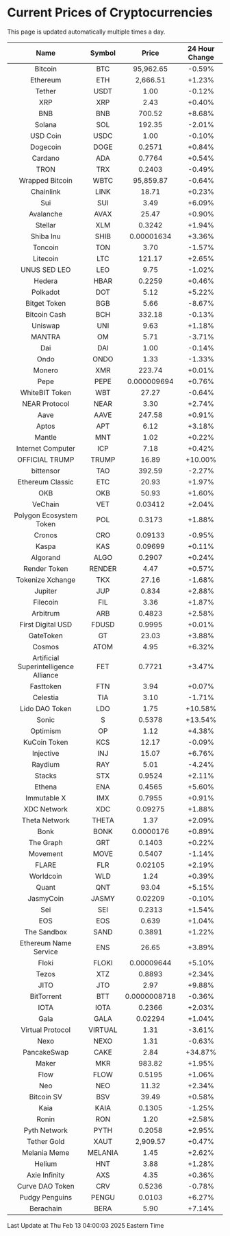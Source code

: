 # Current Prices of Cryptocurrencies
This page is updated automatically multiple times a day.

| Name | Symbol | Price | 24 Hour Change |
| :---: |:---:| :---: | :---: |
| Bitcoin | BTC | 95,962.65 | -0.59% |
| Ethereum | ETH | 2,666.51 | +1.23% |
| Tether | USDT | 1.00 | -0.12% |
| XRP | XRP | 2.43 | +0.40% |
| BNB | BNB | 700.52 | +8.68% |
| Solana | SOL | 192.35 | -2.01% |
| USD Coin | USDC | 1.00 | -0.10% |
| Dogecoin | DOGE | 0.2571 | +0.84% |
| Cardano | ADA | 0.7764 | +0.54% |
| TRON | TRX | 0.2403 | -0.49% |
| Wrapped Bitcoin | WBTC | 95,859.87 | -0.64% |
| Chainlink | LINK | 18.71 | +0.23% |
| Sui | SUI | 3.49 | +6.09% |
| Avalanche | AVAX | 25.47 | +0.90% |
| Stellar | XLM | 0.3242 | +1.94% |
| Shiba Inu | SHIB | 0.00001634 | +3.36% |
| Toncoin | TON | 3.70 | -1.57% |
| Litecoin | LTC | 121.17 | +2.65% |
| UNUS SED LEO | LEO | 9.75 | -1.02% |
| Hedera | HBAR | 0.2259 | +0.46% |
| Polkadot | DOT | 5.12 | +5.22% |
| Bitget Token | BGB | 5.66 | -8.67% |
| Bitcoin Cash | BCH | 332.18 | -0.13% |
| Uniswap | UNI | 9.63 | +1.18% |
| MANTRA | OM | 5.71 | -3.71% |
| Dai | DAI | 1.00 | -0.14% |
| Ondo | ONDO | 1.33 | -1.33% |
| Monero | XMR | 223.74 | +0.01% |
| Pepe | PEPE | 0.000009694 | +0.76% |
| WhiteBIT Token | WBT | 27.27 | -0.64% |
| NEAR Protocol | NEAR | 3.30 | +2.74% |
| Aave | AAVE | 247.58 | +0.91% |
| Aptos | APT | 6.12 | +3.18% |
| Mantle | MNT | 1.02 | +0.22% |
| Internet Computer | ICP | 7.18 | +0.42% |
| OFFICIAL TRUMP | TRUMP | 16.89 | +10.00% |
| bittensor | TAO | 392.59 | -2.27% |
| Ethereum Classic | ETC | 20.93 | +1.97% |
| OKB | OKB | 50.93 | +1.60% |
| VeChain | VET | 0.03412 | +2.04% |
| Polygon Ecosystem Token | POL | 0.3173 | +1.88% |
| Cronos | CRO | 0.09133 | -0.95% |
| Kaspa | KAS | 0.09699 | +0.11% |
| Algorand | ALGO | 0.2907 | +0.24% |
| Render Token | RENDER | 4.47 | +0.57% |
| Tokenize Xchange | TKX | 27.16 | -1.68% |
| Jupiter | JUP | 0.834 | +2.88% |
| Filecoin | FIL | 3.36 | +1.87% |
| Arbitrum | ARB | 0.4823 | +2.58% |
| First Digital USD | FDUSD | 0.9995 | +0.01% |
| GateToken | GT | 23.03 | +3.88% |
| Cosmos | ATOM | 4.95 | +6.32% |
| Artificial Superintelligence Alliance | FET | 0.7721 | +3.47% |
| Fasttoken | FTN | 3.94 | +0.07% |
| Celestia | TIA | 3.10 | -1.71% |
| Lido DAO Token | LDO | 1.75 | +10.58% |
| Sonic | S | 0.5378 | +13.54% |
| Optimism | OP | 1.12 | +4.38% |
| KuCoin Token | KCS | 12.17 | -0.09% |
| Injective | INJ | 15.07 | +6.76% |
| Raydium | RAY | 5.01 | -4.24% |
| Stacks | STX | 0.9524 | +2.11% |
| Ethena | ENA | 0.4565 | +5.60% |
| Immutable X | IMX | 0.7955 | +0.91% |
| XDC Network | XDC | 0.09275 | +1.88% |
| Theta Network | THETA | 1.37 | +2.09% |
| Bonk | BONK | 0.0000176 | +0.89% |
| The Graph | GRT | 0.1403 | +0.22% |
| Movement | MOVE | 0.5407 | -1.14% |
| FLARE | FLR | 0.02105 | +2.19% |
| Worldcoin | WLD | 1.24 | +0.39% |
| Quant | QNT | 93.04 | +5.15% |
| JasmyCoin | JASMY | 0.02209 | -0.10% |
| Sei | SEI | 0.2313 | +1.54% |
| EOS | EOS | 0.639 | +1.04% |
| The Sandbox | SAND | 0.3891 | +1.22% |
| Ethereum Name Service | ENS | 26.65 | +3.89% |
| Floki | FLOKI | 0.00009644 | +5.10% |
| Tezos | XTZ | 0.8893 | +2.34% |
| JITO | JTO | 2.97 | +9.88% |
| BitTorrent | BTT | 0.0000008718 | -0.36% |
| IOTA | IOTA | 0.2366 | +2.03% |
| Gala | GALA | 0.02294 | +1.04% |
| Virtual Protocol | VIRTUAL | 1.31 | -3.61% |
| Nexo | NEXO | 1.31 | -0.63% |
| PancakeSwap | CAKE | 2.84 | +34.87% |
| Maker | MKR | 983.82 | +1.95% |
| Flow | FLOW | 0.5195 | +1.06% |
| Neo | NEO | 11.32 | +2.34% |
| Bitcoin SV | BSV | 39.49 | +0.58% |
| Kaia | KAIA | 0.1305 | -1.25% |
| Ronin | RON | 1.20 | +2.58% |
| Pyth Network | PYTH | 0.2058 | +2.95% |
| Tether Gold | XAUT | 2,909.57 | +0.47% |
| Melania Meme | MELANIA | 1.45 | +2.62% |
| Helium | HNT | 3.88 | +1.28% |
| Axie Infinity | AXS | 4.35 | +0.36% |
| Curve DAO Token | CRV | 0.5236 | -0.78% |
| Pudgy Penguins | PENGU | 0.0103 | +6.27% |
| Berachain | BERA | 5.90 | +7.14% |

Last Update at Thu Feb 13 04:00:03 2025 Eastern Time